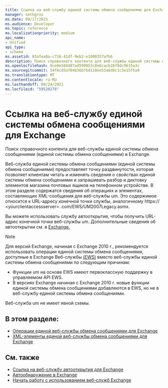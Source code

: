 ```yaml
---
title: Ссылка на веб-службу единой системы обмена сообщениями для Exchange
manager: sethgros
ms.date: 09/17/2015
ms.audience: Developer
ms.topic: reference
ms.localizationpriority: medium
api_name:
- Unified
api_type:
- schema
ms.assetid: 83afea8a-c716-41df-9eb2-e1000357afb6
description: Поиск справочного контента для веб-службы единой системы обмена сообщениями (единой системы обмена сообщениями) в Exchange.
ms.openlocfilehash: 8ce0e584487ad599852c8e6cacb26f8dc9615a3c
ms.sourcegitcommit: 54f6cd5a704b36b76d110ee53a6d6c1c3e15f5a9
ms.translationtype: MT
ms.contentlocale: ru-RU
ms.lasthandoff: 09/24/2021
ms.locfileid: "59520278"
---
```

# <a name="unified-messaging-web-service-reference-for-exchange"></a>Ссылка на веб-службу единой системы обмена сообщениями для Exchange

Поиск справочного контента для веб-службы единой системы обмена сообщениями (единой системы обмена сообщениями) в Exchange.
  
Веб-служба единой системы обмена сообщениями (единой системы обмена сообщениями) предоставляет точку раздвинутости, которая позволяет клиентам читать и изменять сведения о свойствах единой системы обмена сообщениями и запрашивать разбор и диктовку элементов магазина почтовых ящиков на телефонном устройстве. В этом разделе содержатся сведения об операциях и элементах, составляющих XML-сообщения для веб-службы um. Это содержимое относится к URL-адресу конечной точки службы, аналогичному https:// \<yourclientaccessserver\> .com/EWS/UM2007Legacy.asmx. 
  
Вы можете использовать службу автооткрытия, чтобы получить URL-адрес конечной точки веб-службы um. Дополнительные сведения об автооткрытии см. в [Exchange.](../exchange-web-services/autodiscover-for-exchange.md)
  
> [!NOTE]
>  Для версий Exchange, начиная с Exchange 2010 г., рекомендуется использовать операции единой системы обмена сообщениями, доступные в Exchange Веб-службы [(EWS)](https://msdn.microsoft.com/library/60285497-0c4e-4e51-84e1-34dd6d89a5d8%28Office.15%29.aspx) вместо веб-службы единой системы обмена сообщениями по следующим причинам: 
> - Функции um на основе EWS имеют первоклассную поддержку в управляемом API EWS. 
> - В версиях Exchange начиная с Exchange 2010 г. новые функции единой системы обмена сообщениями добавляются в EWS, но не в веб-службу единой системы обмена сообщениями. 
  
Веб-служба um не имеет явной схемы.
  
## <a name="in-this-section"></a>В этом разделе:
<a name="bk_InThisSection"> </a>

- [Операции единой веб-службы обмена сообщениями для Exchange](unified-messaging-web-service-operations-for-exchange.md)   
- [XML-элементы единой веб-службы обмена сообщениями для Exchange](unified-messaging-web-service-xml-elements-for-exchange.md)
    
## <a name="see-also"></a>См. также

- [Ссылка на веб-службу автооткрытия для Exchange](autodiscover-web-service-reference-for-exchange.md)
- [Автообнаружение в Exchange](../exchange-web-services/autodiscover-for-exchange.md)
- [Начать работу с использованием веб-служб Exchange](../exchange-web-services/start-using-web-services-in-exchange.md)
    


